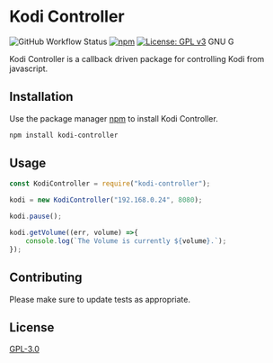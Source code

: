 # Kodi Controller
![GitHub Workflow Status](https://img.shields.io/github/workflow/status/CMP2804M-Group3/kodi-controller/Node%20CI)
[![npm](https://img.shields.io/npm/v/kodi-controller)](https://www.npmjs.com/package/kodi-controller)
[![License: GPL v3](https://img.shields.io/badge/License-GPLv3-blue.svg)](https://www.gnu.org/licenses/gpl-3.0)
GNU G

Kodi Controller is a callback driven package for controlling Kodi from javascript. 

## Installation

Use the package manager [npm](https://www.npmjs.com/get-npm) to install Kodi Controller.

```bash
npm install kodi-controller
```

## Usage

```javascript
const KodiController = require("kodi-controller");

kodi = new KodiController("192.168.0.24", 8080);

kodi.pause();

kodi.getVolume((err, volume) =>{
    console.log(`The Volume is currently ${volume}.`);
});
```

## Contributing
Please make sure to update tests as appropriate.

## License
[GPL-3.0](https://choosealicense.com/licenses/gpl-3.0/)
